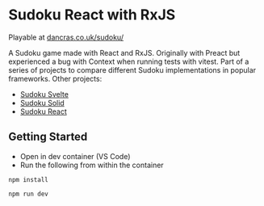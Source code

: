 # Sudoku React with RxJS

Playable at [dancras.co.uk/sudoku/](https://dancras.co.uk/sudoku/)

A Sudoku game made with React and RxJS. Originally with Preact but experienced a bug with Context when running tests with vitest. Part of a series of projects to compare different Sudoku implementations in popular frameworks. Other projects:

 - [Sudoku Svelte](https://github.com/dancras/sudoku-svelte)
 - [Sudoku Solid](https://github.com/dancras/sudoku-solid)
 - [Sudoku React](https://github.com/dancras/sudoku-react)


## Getting Started

 - Open in dev container (VS Code)
 - Run the following from within the container

```
npm install

npm run dev
```
